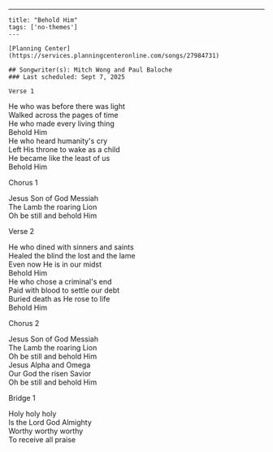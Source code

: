 ---
    title: "Behold Him"
    tags: ['no-themes']
    ---

    [Planning Center](https://services.planningcenteronline.com/songs/27984731)

    ## Songwriter(s): Mitch Wong and Paul Baloche
    ### Last scheduled: Sept 7, 2025          

    Verse 1  
  
He who was before there was light  
Walked across the pages of time  
He who made every living thing  
Behold Him  
He who heard humanity's cry  
Left His throne to wake as a child  
He became like the least of us  
Behold Him  
  
Chorus 1  
  
Jesus Son of God Messiah  
The Lamb the roaring Lion  
Oh be still and behold Him  
  
Verse 2  
  
He who dined with sinners and saints  
Healed the blind the lost and the lame  
Even now He is in our midst  
Behold Him  
He who chose a criminal's end  
Paid with blood to settle our debt  
Buried death as He rose to life  
Behold Him  
  
Chorus 2  
  
Jesus Son of God Messiah  
The Lamb the roaring Lion  
Oh be still and behold Him  
Jesus Alpha and Omega  
Our God the risen Savior  
Oh be still and behold Him  
  
Bridge 1  
  
Holy holy holy  
Is the Lord God Almighty  
Worthy worthy worthy  
To receive all praise
    